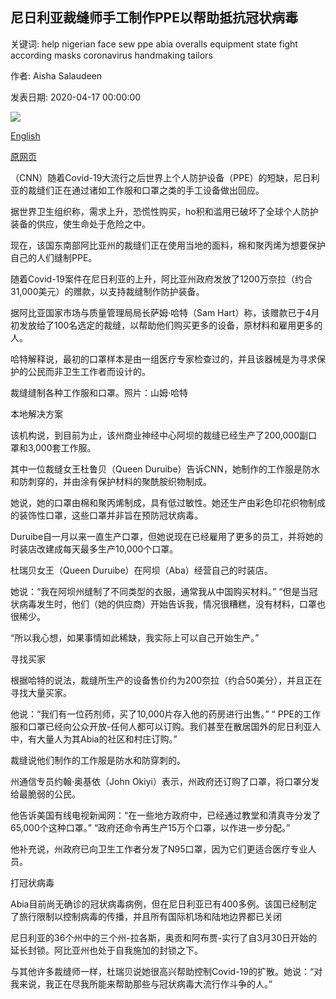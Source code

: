 ## 尼日利亚裁缝师手工制作PPE以帮助抵抗冠状病毒

关键词: help nigerian face sew ppe abia overalls equipment state fight according masks coronavirus handmaking tailors

作者: Aisha Salaudeen

发表日期: 2020-04-17 00:00:00

![](https://cdn.cnn.com/cnnnext/dam/assets/200408174937-03-hand-made-coronavirus-gear-nigeria-super-tease.jpeg)

[English](Nigerian%20tailors%20are%20hand-making%20PPE%20to%20help%20fight%20coronavirus.md)

[原网页](https://edition.cnn.com/2020/04/17/africa/hand-made-coronavirus-kits-nigeria-spc/index.html)

（CNN）随着Covid-19大流行之后世界上个人防护设备（PPE）的短缺，尼日利亚的裁缝们正在通过诸如工作服和口罩之类的手工设备做出回应。

据世界卫生组织称，需求上升，恐慌性购买，ho积和滥用已破坏了全球个人防护装备的供应，使生命处于危险之中。

现在，该国东南部阿比亚州的裁缝们正在使用当地的面料，棉和聚丙烯为想要保护自己的人们缝制PPE。

随着Covid-19案件在尼日利亚的上升，阿比亚州政府发放了1200万奈拉（约合31,000美元）的赠款，以支持裁缝制作防护装备。

据阿比亚国家市场与质量管理局局长萨姆·哈特（Sam Hart）称，该赠款已于4月初发放给了100名选定的裁缝，以帮助他们购买更多的设备，原材料和雇用更多的人。

哈特解释说，最初的口罩样本是由一组医疗专家检查过的，并且该器械是为寻求保护的公民而非卫生工作者而设计的。

裁缝缝制各种工作服和口罩。照片：山姆·哈特

本地解决方案

该机构说，到目前为止，该州商业神经中心阿坝的裁缝已经生产了200,000副口罩和3,000套工作服。

其中一位裁缝女王杜鲁贝（Queen Duruibe）告诉CNN，她制作的工作服是防水和防刺穿的，并由涂有保护材料的聚酰胺织物制成。

她说，她的口罩由棉和聚丙烯制成，具有低过敏性。她还生产由彩色印花织物制成的装饰性口罩，这些口罩并非旨在预防冠状病毒。

Duruibe自一月以来一直生产口罩，但她说现在已经雇用了更多的员工，并将她的时装店改建成每天最多生产10,000个口罩。

杜瑞贝女王（Queen Duruibe）在阿坝（Aba）经营自己的时装店。

她说：“我在阿坝州缝制了不同类型的衣服，通常我从中国购买材料。” “但是当冠状病毒发生时，他们（她的供应商）开始告诉我，情况很糟糕，没有材料，口罩也很稀少。

“所以我心想，如果事情如此稀缺，我实际上可以自己开始生产。”

寻找买家

根据哈特的说法，裁缝所生产的设备售价约为200奈拉（约合50美分），并且正在寻找大量买家。

他说：“我们有一位药剂师，买了10,000片存入他的药房进行出售。” “ PPE的工作服和口罩已经向公众开放-任何人都可以订购。我们甚至在散居国外的尼日利亚人中，有大量人为其Abia的社区和村庄订购。”

裁缝说他们制作的工作服是防水和防穿刺的。

州通信专员约翰·奥基依（John Okiyi）表示，州政府还订购了口罩，将口罩分发给最脆弱的公民。

他告诉美国有线电视新闻网：“在一些地方政府中，已经通过教堂和清真寺分发了65,000个这种口罩。” “政府还命令再生产15万个口罩，以作进一步分配。”

他补充说，州政府已向卫生工作者分发了N95口罩，因为它们更适合医疗专业人员。

打冠状病毒

Abia目前尚无确诊的冠状病毒病例，但在尼日利亚已有400多例。该国已经制定了旅行限制以控制病毒的传播，并且所有国际机场和陆地边界都已关闭

尼日利亚的36个州中的三个州-拉各斯，奥贡和阿布贾-实行了自3月30日开始的延长封锁。阿比亚州也处于自我施加的封锁之下。

与其他许多裁缝师一样，杜瑞贝说她很高兴帮助控制Covid-19的扩散。她说：“对我来说，我正在尽我所能来帮助那些与冠状病毒大流行作斗争的人。”